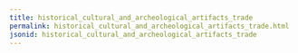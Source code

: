 ```yaml
---
title: historical_cultural_and_archeological_artifacts_trade
permalink: historical_cultural_and_archeological_artifacts_trade.html
jsonid: historical_cultural_and_archeological_artifacts_trade
---
```

